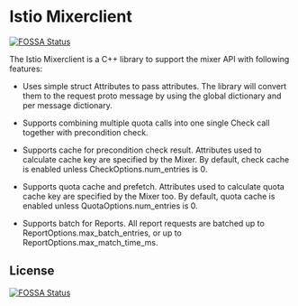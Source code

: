 # Istio Mixerclient
[![FOSSA Status](https://app.fossa.io/api/projects/git%2Bgithub.com%2Frshriram%2Fmixerclient.svg?type=shield)](https://app.fossa.io/projects/git%2Bgithub.com%2Frshriram%2Fmixerclient?ref=badge_shield)


The Istio Mixerclient is a C++ library to support the mixer API with following features:

- Uses simple struct Attributes to pass attributes. The library will convert them to the request proto message by using the global dictionary and per message dictionary.

- Supports combining multiple quota calls into one single Check call together with precondition check.

- Supports cache for precondition check result. Attributes used to calculate cache key are specified by the Mixer. By default, check cache is enabled unless CheckOptions.num_entries is 0.

- Supports quota cache and prefetch. Attributes used to calculate quota cache key are specified by the Mixer too. By default, quota cache is enabled unless QuotaOptions.num_entries is 0.

- Supports batch for Reports. All report requests are batched up to ReportOptions.max_batch_entries, or up to ReportOptions.max_match_time_ms.




## License
[![FOSSA Status](https://app.fossa.io/api/projects/git%2Bgithub.com%2Frshriram%2Fmixerclient.svg?type=large)](https://app.fossa.io/projects/git%2Bgithub.com%2Frshriram%2Fmixerclient?ref=badge_large)